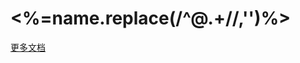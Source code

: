# <%=name.replace(/^\@.+\//,'')%>

[更多文档](https://www.kne-union.top/#/node-libs/<%=name.replace(/^\@.+\//,'')%>)
